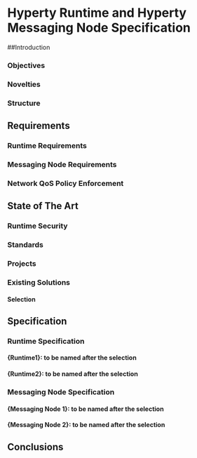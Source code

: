 # Hyperty Runtime and Hyperty Messaging Node Specification

##Introduction

### Objectives

### Novelties

### Structure

## Requirements

### Runtime Requirements

### Messaging Node Requirements

### Network QoS Policy Enforcement 

## State of The Art

### Runtime Security

### Standards

### Projects

### Existing Solutions

#### Selection

## Specification

### Runtime Specification

#### {Runtime1}: to be named after the selection

#### {Runtime2}: to be named after the selection

### Messaging Node Specification

#### {Messaging Node 1}: to be named after the selection

#### {Messaging Node 2}: to be named after the selection

## Conclusions

